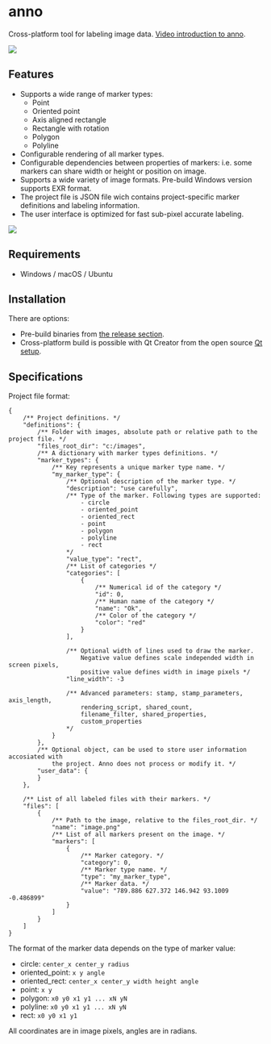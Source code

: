 # anno
Cross-platform tool for labeling image data.
[Video introduction to anno](https://youtu.be/RrjGU2vSIOM).

<img src="https://user-images.githubusercontent.com/9085494/89163912-a8055380-d576-11ea-8f8d-da664c6f4687.png"/>

## Features
- Supports a wide range of marker types:
  - Point
  - Oriented point
  - Axis aligned rectangle
  - Rectangle with rotation
  - Polygon
  - Polyline
- Configurable rendering of all marker types.
- Configurable dependencies between properties of markers: i.e. some markers can share width or height or position on image.
- Supports a wide variety of image formats. Pre-build Windows version supports EXR format.
- The project file is JSON file wich contains project-specific marker definitions and labeling information.
- The user interface is optimized for fast sub-pixel accurate labeling.

<img src="https://user-images.githubusercontent.com/9085494/89164042-d5520180-d576-11ea-8a74-f4a13a6716d7.gif"/>

## Requirements
- Windows / macOS / Ubuntu

## Installation
There are options:
- Pre-build binaries from [the release section](https://github.com/urobots-io/anno/releases).
- Cross-platform build is possible with Qt Creator from the open source [Qt setup](https://www.qt.io/).

## Specifications
Project file format:
```jsonc
{
    /** Project definitions. */
    "definitions": {
        /** Folder with images, absolute path or relative path to the project file. */
        "files_root_dir": "c:/images",
        /** A dictionary with marker types definitions. */
        "marker_types": {
            /** Key represents a unique marker type name. */
            "my_marker_type": {
                /** Optional description of the marker type. */
                "description": "use carefully",
                /** Type of the marker. Following types are supported:
                    - circle
                    - oriented_point
                    - oriented_rect    
                    - point
                    - polygon
                    - polyline
                    - rect
                */
                "value_type": "rect",
                /** List of categories */ 
                "categories": [
                    {
                        /** Numerical id of the category */
                        "id": 0,
                        /** Human name of the category */
                        "name": "Ok",
                        /** Color of the category */
                        "color": "red"
                    }
                ],
                
                /** Optional width of lines used to draw the marker. 
                    Negative value defines scale independed width in screen pixels,
                    positive value defines width in image pixels */
                "line_width": -3
                
                /** Advanced parameters: stamp, stamp_parameters, axis_length, 
                    rendering_script, shared_count, 
                    filename_filter, shared_properties, 
                    custom_properties
                */
            }
        },
        /** Optional object, can be used to store user information accosiated with
            the project. Anno does not process or modify it. */
        "user_data": {
        }
    },

    /** List of all labeled files with their markers. */
    "files": [
        {
            /** Path to the image, relative to the files_root_dir. */
            "name": "image.png"
            /** List of all markers present on the image. */
            "markers": [
                {
                    /** Marker category. */
                    "category": 0,
                    /** Marker type name. */
                    "type": "my_marker_type",
                    /** Marker data. */
                    "value": "789.886 627.372 146.942 93.1009 -0.486899"
                }
            ]
        }
    ]
}
```

The format of the marker data depends on the type of marker value:
* circle: ```center_x center_y radius```
* oriented_point: ```x y angle```
* oriented_rect: ```center_x center_y width height angle```
* point: ```x y```
* polygon: ```x0 y0 x1 y1 ... xN yN```
* polyline: ```x0 y0 x1 y1 ... xN yN```
* rect: ```x0 y0 x1 y1```

All coordinates are in image pixels, angles are in radians.
